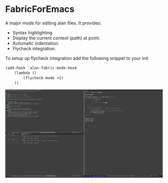 # FabricForEmacs

A major mode for editing alan files. It provides:
- Syntax highlighting.
- Display the current context (path) at point.
- Automatic indentation.
- Flycheck integration.

To setup up flycheck integration add the following snippet to your init.

```Emacs Lisp
(add-hook 'alan-fabric-mode-hook
	(lambda ()
		(flycheck-mode +1)
	))
```

![screenshot](/screenshot.png)
